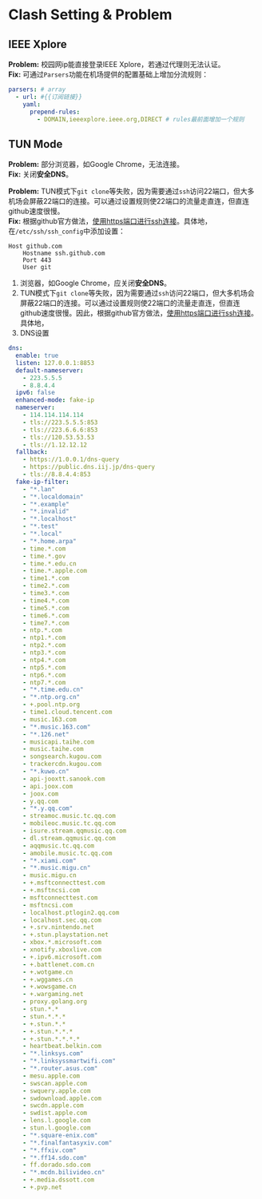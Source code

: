 # Clash Setting & Problem
## IEEE Xplore
**Problem:** 校园网ip能直接登录IEEE Xplore，若通过代理则无法认证。  
**Fix:** 可通过`Parsers`功能在机场提供的配置基础上增加分流规则：
```yml
parsers: # array
  - url: #{{订阅链接}}
    yaml:
      prepend-rules:
        - DOMAIN,ieeexplore.ieee.org,DIRECT # rules最前面增加一个规则
```
## TUN Mode
**Problem:** 部分浏览器，如Google Chrome，无法连接。  
**Fix:** 关闭**安全DNS**。

**Problem:** TUN模式下`git clone`等失败，因为需要通过`ssh`访问22端口，但大多机场会屏蔽22端口的连接。可以通过设置规则使22端口的流量走直连，但直连github速度很慢。  
**Fix:** 根据github官方做法，[使用https端口进行ssh连接](https://docs.github.com/en/authentication/troubleshooting-ssh/using-ssh-over-the-https-port)。具体地，在`/etc/ssh/ssh_config`中添加设置：
```host
Host github.com
	Hostname ssh.github.com
	Port 443
	User git
```


1. 浏览器，如Google Chrome，应关闭**安全DNS**。
2. TUN模式下`git clone`等失败，因为需要通过`ssh`访问22端口，但大多机场会屏蔽22端口的连接。可以通过设置规则使22端口的流量走直连，但直连github速度很慢。因此，根据github官方做法，[使用https端口进行ssh连接](https://docs.github.com/en/authentication/troubleshooting-ssh/using-ssh-over-the-https-port)。具体地，
3. DNS设置
```yml
dns:
  enable: true
  listen: 127.0.0.1:8853
  default-nameserver:
    - 223.5.5.5
    - 8.8.4.4
  ipv6: false
  enhanced-mode: fake-ip
  nameserver:
    - 114.114.114.114
    - tls://223.5.5.5:853
    - tls://223.6.6.6:853
    - tls://120.53.53.53
    - tls://1.12.12.12
  fallback:
    - https://1.0.0.1/dns-query
    - https://public.dns.iij.jp/dns-query
    - tls://8.8.4.4:853
  fake-ip-filter:
    - "*.lan"
    - "*.localdomain"
    - "*.example"
    - "*.invalid"
    - "*.localhost"
    - "*.test"
    - "*.local"
    - "*.home.arpa"
    - time.*.com
    - time.*.gov
    - time.*.edu.cn
    - time.*.apple.com
    - time1.*.com
    - time2.*.com
    - time3.*.com
    - time4.*.com
    - time5.*.com
    - time6.*.com
    - time7.*.com
    - ntp.*.com
    - ntp1.*.com
    - ntp2.*.com
    - ntp3.*.com
    - ntp4.*.com
    - ntp5.*.com
    - ntp6.*.com
    - ntp7.*.com
    - "*.time.edu.cn"
    - "*.ntp.org.cn"
    - +.pool.ntp.org
    - time1.cloud.tencent.com
    - music.163.com
    - "*.music.163.com"
    - "*.126.net"
    - musicapi.taihe.com
    - music.taihe.com
    - songsearch.kugou.com
    - trackercdn.kugou.com
    - "*.kuwo.cn"
    - api-jooxtt.sanook.com
    - api.joox.com
    - joox.com
    - y.qq.com
    - "*.y.qq.com"
    - streamoc.music.tc.qq.com
    - mobileoc.music.tc.qq.com
    - isure.stream.qqmusic.qq.com
    - dl.stream.qqmusic.qq.com
    - aqqmusic.tc.qq.com
    - amobile.music.tc.qq.com
    - "*.xiami.com"
    - "*.music.migu.cn"
    - music.migu.cn
    - +.msftconnecttest.com
    - +.msftncsi.com
    - msftconnecttest.com
    - msftncsi.com
    - localhost.ptlogin2.qq.com
    - localhost.sec.qq.com
    - +.srv.nintendo.net
    - +.stun.playstation.net
    - xbox.*.microsoft.com
    - xnotify.xboxlive.com
    - +.ipv6.microsoft.com
    - +.battlenet.com.cn
    - +.wotgame.cn
    - +.wggames.cn
    - +.wowsgame.cn
    - +.wargaming.net
    - proxy.golang.org
    - stun.*.*
    - stun.*.*.*
    - +.stun.*.*
    - +.stun.*.*.*
    - +.stun.*.*.*.*
    - heartbeat.belkin.com
    - "*.linksys.com"
    - "*.linksyssmartwifi.com"
    - "*.router.asus.com"
    - mesu.apple.com
    - swscan.apple.com
    - swquery.apple.com
    - swdownload.apple.com
    - swcdn.apple.com
    - swdist.apple.com
    - lens.l.google.com
    - stun.l.google.com
    - "*.square-enix.com"
    - "*.finalfantasyxiv.com"
    - "*.ffxiv.com"
    - "*.ff14.sdo.com"
    - ff.dorado.sdo.com
    - "*.mcdn.bilivideo.cn"
    - +.media.dssott.com
    - +.pvp.net
```
   
